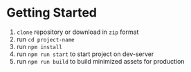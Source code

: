 # Getting Started

1. `clone` repository or download in `zip` format
2. run `cd project-name`
3. run `npm install`
4. run `npm run start` to start project on dev-server
8. run `npm run build` to build minimized assets for production
